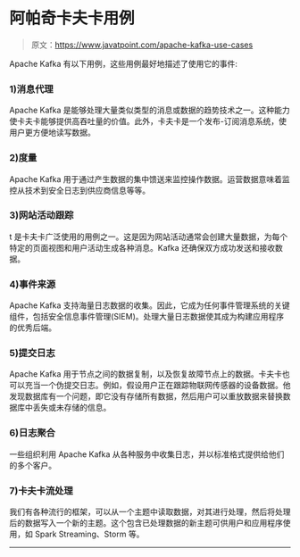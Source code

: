 # 阿帕奇卡夫卡用例

> 原文：<https://www.javatpoint.com/apache-kafka-use-cases>

Apache Kafka 有以下用例，这些用例最好地描述了使用它的事件:

### 1)消息代理

Apache Kafka 是能够处理大量类似类型的消息或数据的趋势技术之一。这种能力使卡夫卡能够提供高吞吐量的价值。此外，卡夫卡是一个发布-订阅消息系统，使用户更方便地读写数据。

### 2)度量

Apache Kafka 用于通过产生数据的集中馈送来监控操作数据。运营数据意味着监控从技术到安全日志到供应商信息等等。

### 3)网站活动跟踪

t 是卡夫卡广泛使用的用例之一。这是因为网站活动通常会创建大量数据，为每个特定的页面视图和用户活动生成各种消息。Kafka 还确保双方成功发送和接收数据。

### 4)事件来源

Apache Kafka 支持海量日志数据的收集。因此，它成为任何事件管理系统的关键组件，包括安全信息事件管理(SIEM)。处理大量日志数据使其成为构建应用程序的优秀后端。

### 5)提交日志

Apache Kafka 用于节点之间的数据复制，以及恢复故障节点上的数据。卡夫卡也可以充当一个伪提交日志。例如，假设用户正在跟踪物联网传感器的设备数据。他发现数据库有一个问题，即它没有存储所有数据，然后用户可以重放数据来替换数据库中丢失或未存储的信息。

### 6)日志聚合

一些组织利用 Apache Kafka 从各种服务中收集日志，并以标准格式提供给他们的多个客户。

### 7)卡夫卡流处理

我们有各种流行的框架，可以从一个主题中读取数据，对其进行处理，然后将处理后的数据写入一个新的主题。这个包含已处理数据的新主题可供用户和应用程序使用，如 Spark Streaming、Storm 等。

* * *